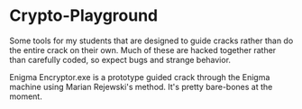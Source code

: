 # Crypto-Playground
Some tools for my students that are designed to guide cracks rather than do the entire crack on their own.  Much of these are hacked together rather than carefully coded, so expect bugs and strange behavior.

Enigma Encryptor.exe is a prototype guided crack through the Enigma machine using Marian Rejewski's method.  It's pretty bare-bones at the moment.

